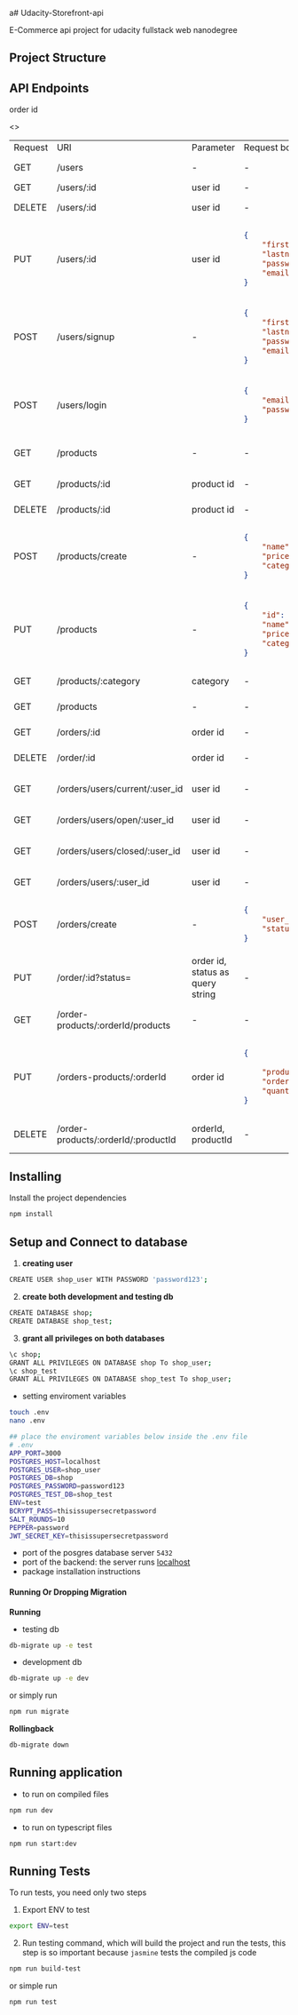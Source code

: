 a# Udacity-Storefront-api

E-Commerce api project for udacity fullstack web nanodegree 

## Project Structure
## API Endpoints

<table>
<tr> <td> Request </td> <td> URI </td><td> Parameter </td><td>Request body</td><td> Description </td> </tr> 
<tr>
<td> GET </td><td>/users</td><td>-</td><td> - </td> <td> show all the available users </td>
</tr>
<tr>
<td> GET </td><td>/users/:id</td><td>user id</td> <td> - </td> <td> get user by his id </td>
</tr>
<tr>
<td> DELETE </td><td>/users/:id</td><td>user id</td><td> - </td> <td> delete user by his id </td>
</tr>
<tr>
<td> PUT </td><td>/users/:id</td><td>user id</td>
<td>

```json
{
    "firstname": "yousef",
    "lastname": "meska",
    "password": "0000",
    "email": "test@test.com",    
}
```
</td> 
<td> delete user by his id </td>
</tr>
<tr>
<td> POST </td><td>/users/signup</td><td>-</td> 
<td> 

```json
{
    "firstname": "yousef",
    "lastname": "meska",
    "password": "0000",
    "email": "test@test.com",  
}
```
</td> 
<td> create/signup user</td>
</tr>

<tr>
<td> POST </td><td>/users/login</td><td></td> 
<td>

```json
{
    "email": "test@test.com",
    "password": "0000"
}
```
 </td> <td>login/authenticate user</td>
</tr>

<tr>
<td> GET </td><td>/products</td><td>-</td> <td> - </td> <td>Get all the available products</td>
</tr>

<tr>
<td> GET </td><td>/products/:id</td><td>product id</td> <td> - </td> <td> get product by it's id </td>
</tr>

<tr>
<td> DELETE </td><td>/products/:id</td><td>product id</td> <td> - </td> <td> delete product by it's id</td>
</tr>

<tr>
<td> POST </td><td>/products/create</td><td>-</td> 
<td>

```json
{
    "name": "product_name",
    "price": 13,
    "category": "product_category"
}
```
</td> <td> create a new product</td>
</tr>

<tr>
<td> PUT </td><td>/products</td><td>-</td> 
<td>

```json
{
    "id": 1,
    "name": "another_name",
    "price": 24,
    "category": "another_category"
}
```
</td> <td> update product by it's id</td>
</tr>

<tr>
<td> GET </td><td>/products/:category</td><td>category</td> <td> - </td> <td> get products by category name</td>
</tr>

<tr>
<td> GET </td><td>/products</td><td>-</td> <td> - </td> <td>get all available orders</td>
</tr>

<tr>
<td> GET </td><td>/orders/:id</td><td>order id</td> <td> - </td> <td> get order by it's id</td>
</tr>

<tr>
<td> DELETE </td><td>/order/:id</td><td>order id</td> <td> - </td> <td> delete order by it's id</td>
</tr>

<tr>
<td> GET </td><td>/orders/users/current/:user_id</td><td>user id</td> <td> - </td> <td> get the current order for user by user id</td>
</tr>

<tr>
<td> GET </td><td>/orders/users/open/:user_id</td><td>user id</td> <td> - </td> <td>get open orders for user by user is</td>
</tr>

<tr>
<td>GET </td><td>/orders/users/closed/:user_id</td><td>user id</td><td>-</td><td>get closed orders for user by user id</td>
</tr>

<tr>
<td>GET </td><td>/orders/users/:user_id</td><td>user id</td><td>-</td><td>get all orders for the user by it's it</td>
</tr>

<tr>
<td>POST</td><td>/orders/create</td><td>-</td><td>

```json
{
    "user_id": 1,
    "status": "open",
}
```
</td>
<td>create order for the user [user_id]</td>
</tr>
<tr>
<td>PUT</td><td>/order/:id?status=</td><td>order id, status as query string</td><td>-</td><td>update order status for the user</td>
</tr>
<tr>

<td>GET</td><td>/order-products/:orderId/products</td>order id </td> <td> - </td> <td>-</td><td>Get all products on an order by order it</td>
</tr>

<tr>
<td>PUT</td><td>/orders-products/:orderId</td><td>order id</td> 
<td>


```json
{
    
    "product_id": 1,
    "order_id": 2,
    "quantity": 12
}
```
</td>
<td> update an order </td>
</tr>

<>
<td>DELETE </td><td>/order-products/:orderId/:productId</td><td>orderId, productId</td><td>-</td><td>DELETE product from specific order</td>

</tr>
</table>


## Installing
Install the project dependencies
```bash
npm install
```

## Setup and Connect to database

1. **creating user**
 
```sh
CREATE USER shop_user WITH PASSWORD 'password123';
```
2. **create both development and testing db**
```sh
CREATE DATABASE shop;
CREATE DATABASE shop_test;
```
3. **grant all privileges on both databases**
```sh
\c shop;
GRANT ALL PRIVILEGES ON DATABASE shop To shop_user;
\c shop_test 
GRANT ALL PRIVILEGES ON DATABASE shop_test To shop_user;
```

- setting enviroment variables
```sh
touch .env
nano .env

## place the enviroment variables below inside the .env file
# .env
APP_PORT=3000
POSTGRES_HOST=localhost
POSTGRES_USER=shop_user
POSTGRES_DB=shop
POSTGRES_PASSWORD=password123
POSTGRES_TEST_DB=shop_test
ENV=test
BCRYPT_PASS=thisissupersecretpassword
SALT_ROUNDS=10
PEPPER=password
JWT_SECRET_KEY=thisissupersecretpassword
```


- port of the posgres database server
`5432`
- port of the backend: 
the server runs <a href="http://localhost:3000">localhost</a>
- package installation instructions
#### Running Or Dropping Migration

**Running**
- testing db
```sh
db-migrate up -e test
```
- development db
```sh
db-migrate up -e dev
```
or simply run
```sh
npm run migrate
```

**Rollingback**
```sh
db-migrate down
```

## Running application
- to run on compiled files
```sh
npm run dev
```
- to run on typescript files
```sh
npm run start:dev
```
## Running Tests

To run tests, you need only two steps
1. Export ENV to test
```sh
export ENV=test
```
2. Run testing command, which will build the project and run the tests, this step is so important because `jasmine` tests the compiled js code
```sh
npm run build-test
```

or simple run 
```sh
npm run test
```
